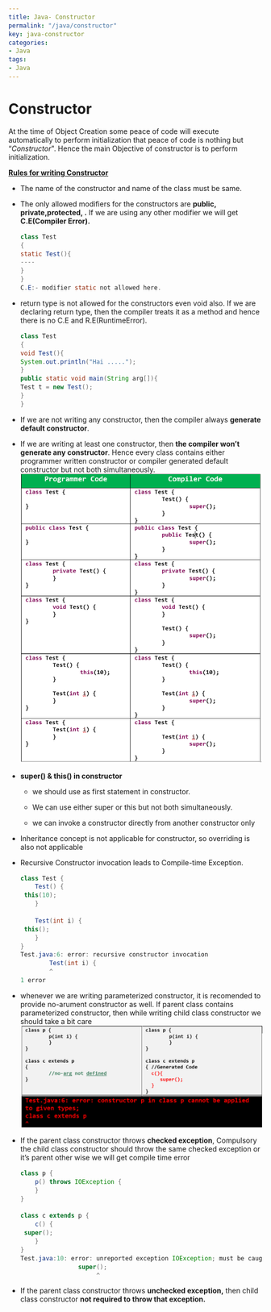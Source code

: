 ```yaml
---
title: Java- Constructor
permalink: "/java/constructor"
key: java-constructor
categories:
- Java
tags:
- Java
---
```


Constructor
==============

At the time of Object Creation some peace of code will execute automatically to
perform initialization that peace of code is nothing but “*Constructor*". Hence
the main Objective of constructor is to perform initialization.

**<u>Rules for writing Constructor</u>**

-   The name of the constructor and name of the class must be same.

-   The only allowed modifiers for the constructors are **public, private,protected, <default>.** If we are using any other modifier we will get **C.E(Compiler Error).**
    ```java
    class Test
    {
    static Test(){
    ----
    }
    }
    C.E:- modifier static not allowed here.
    ```

    
-   return type is not allowed for the constructors even void also. If we are
    declaring return type, then the compiler treats it as a method and hence
    there is no C.E and R.E(RuntimeError).

    ```java
    class Test
    {
    void Test(){
    System.out.println("Hai .....");
    }
    public static void main(String arg[]){
    Test t = new Test();
    }
    }
    ```



-   If we are not writing any constructor, then the compiler always **generate default constructor**.

-   If we are writing at least one constructor, then **the compiler won’t
    generate any constructor**. Hence every class contains either programmer
    written constructor or compiler generated default constructor but not both
    simultaneously.
    ![constrctor](media/constrctor.png)


-   **super() & this() in constructor**

    -   we should use as first statement in constructor.
    
    -   We can use either super or this but not both simultaneously.
    
    -   we can invoke a constructor directly from another constructor only

-   Inheritance concept is not applicable for constructor, so overriding is also
    not applicable

-   Recursive Constructor invocation leads to Compile-time Exception.
    ```java
    class Test {
    	Test() {
     this(10);
    	}
    
    	Test(int i) {
     this();
    	}	 
    }
    Test.java:6: error: recursive constructor invocation
            Test(int i) {
            ^
    1 error
    ```


-   whenever we are writing parameterized constructor, it is recomended to
    provide no-arument constructor as well. If parent class contains
    parameterized constructor, then while writing child class constructor we
    should take a bit care
    ![super](media/super.PNG)


-   If the parent class constructor throws **checked exception**, Compulsory the
    child class constructor should throw the same checked exception or it’s
    parent other wise we will get compile time error
    ```java
    class p {
    	p() throws IOException {
    	}
    }
    
    class c extends p {
    	c() {
     super();
    	}
    }
    Test.java:10: error: unreported exception IOException; must be caught or declared to be thrown
                    super();
                         ^
    ```



-   If the parent class constructor throws **unchecked exception,** then child
    class constructor **not required to throw that exception.**
